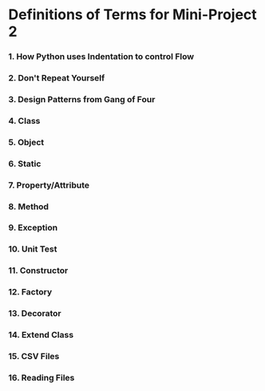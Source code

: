 # Definitions of Terms for Mini-Project 2

### 1. How Python uses Indentation to control Flow


### 2. Don't Repeat Yourself


### 3. Design Patterns from Gang of Four


### 4. Class


### 5. Object


### 6. Static


### 7. Property/Attribute


### 8. Method


### 9. Exception


### 10. Unit Test


### 11. Constructor


### 12. Factory


### 13. Decorator


### 14. Extend Class


### 15. CSV Files


### 16. Reading Files



